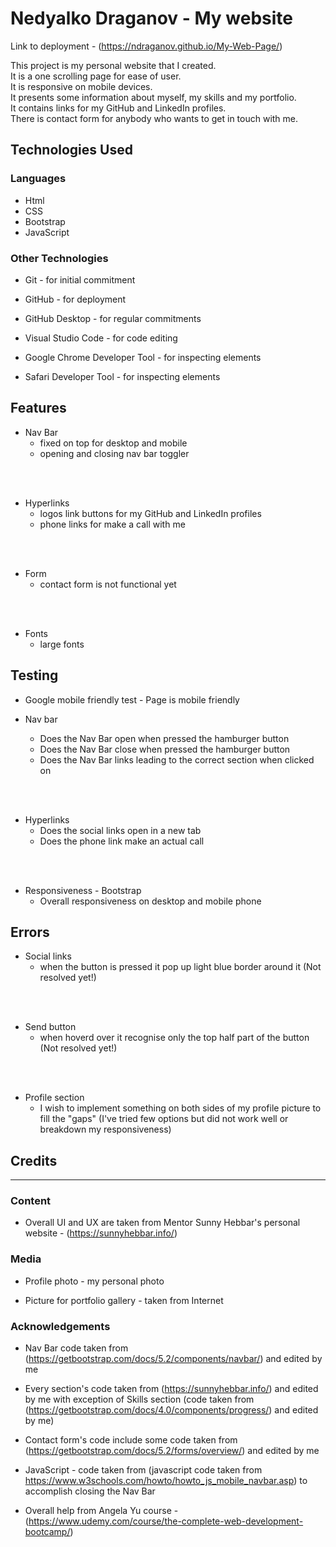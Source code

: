 # Nedyalko Draganov - My website

Link to deployment - (https://ndraganov.github.io/My-Web-Page/)

This project is my personal website that I created.<br/>
It is a one scrolling page for ease of user.<br/>
It is responsive on mobile devices.<br/>
It presents some information about myself, my skills and my portfolio.<br/>
It contains links for my GitHub and LinkedIn profiles.<br/>
There is contact form for anybody who wants to get in touch with me.<br/>

## Technologies Used

### Languages

* Html
* CSS
* Bootstrap
* JavaScript

### Other Technologies

* Git - for initial commitment

* GitHub - for deployment

* GitHub Desktop - for regular commitments

* Visual Studio Code - for code editing

* Google Chrome Developer Tool - for inspecting elements

* Safari Developer Tool - for inspecting elements


## Features

* Nav Bar
  - fixed on top for desktop and mobile
  - opening and closing nav bar toggler
<br/>
<br/>

* Hyperlinks
  - logos link buttons for my GitHub and LinkedIn profiles
  - phone links for make a call with me
<br/>
<br/>

* Form
  - contact form is not functional yet
<br/>
<br/>

* Fonts
  - large fonts

## Testing

* Google mobile friendly test - Page is mobile friendly

* Nav bar
  - Does the Nav Bar open when pressed the hamburger button
  - Does the Nav Bar close when pressed the hamburger button
  - Does the Nav Bar links leading to the correct section when clicked on 
<br/>
<br/>

* Hyperlinks
  - Does the social links open in a new tab
  - Does the phone link make an actual call
<br/>
<br/>

* Responsiveness - Bootstrap
  - Overall responsiveness on desktop and mobile phone

## Errors

* Social links
  - when the button is pressed it pop up light blue border around it (Not resolved yet!)
<br/>
<br/>

* Send button
  - when hoverd over it recognise only the top half part of the button (Not resolved yet!)
<br/>
<br/>

* Profile section
  - I wish to implement something on both sides of my profile picture to fill the "gaps"
    (I've tried few options but did not work well or breakdown my responsiveness)  

## Credits

---

### Content

* Overall UI and UX are taken from Mentor Sunny Hebbar's personal website - (https://sunnyhebbar.info/)

### Media

* Profile photo - my personal photo

* Picture for portfolio gallery - taken from Internet

### Acknowledgements

* Nav Bar code taken from (https://getbootstrap.com/docs/5.2/components/navbar/) and edited by me

* Every section's code taken from (https://sunnyhebbar.info/) and edited by me with exception of Skills section (code taken from (https://getbootstrap.com/docs/4.0/components/progress/) and edited by me)

* Contact form's code include some code taken from (https://getbootstrap.com/docs/5.2/forms/overview/) and edited by me

* JavaScript - code taken from (javascript code taken from https://www.w3schools.com/howto/howto_js_mobile_navbar.asp) to accomplish closing the Nav Bar

* Overall help from Angela Yu course - (https://www.udemy.com/course/the-complete-web-development-bootcamp/)
